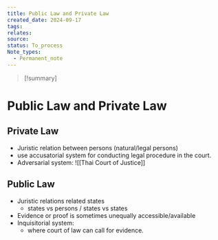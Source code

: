 ```yaml
---
title: Public Law and Private Law
created_date: 2024-09-17
tags: 
relates: 
source: 
status: To_process
Note_types:
  - Permanent_note
---
```

> [!summary]
> 

# Public Law and Private Law

## Private Law
- Juristic relation between persons (natural/legal persons)
- use accusatorial system for conducting legal procedure in the court.
- Adversarial system:
![[Thai Court of Justice]]

## Public Law
- Juristic relations related states
	- states vs persons / states vs states
- Evidence or proof is sometimes unequally accessible/available
- Inquisitorial system:
	-  where court of law can call for evidence.
